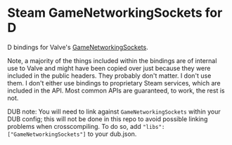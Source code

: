 # Steam GameNetworkingSockets for D

D bindings for Valve's [GameNetworkingSockets](https://github.com/ValveSoftware/GameNetworkingSockets).

Note, a majority of the things included within the bindings are of internal use to Valve and might have been copied over
just because they were included in the public headers. They probably don't matter. I don't use them. I don't either use
bindings to proprietary Steam services, which are included in the API. Most common APIs are guaranteed, to work, the
rest is not.

DUB note: You will need to link against `GameNetworkingSockets` within your DUB config; this will not be done in this
repo to avoid possible linking problems when crosscompiling. To do so, add `"libs": ["GameNetworkingSockets"]` to your
dub.json.
